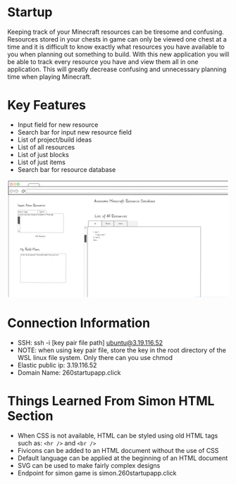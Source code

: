 # Startup
Keeping track of your Minecraft resources can be tiresome and confusing. Resources stored in your chests in game can only be viewed one chest at a time and it is difficult to know exactly what resources you have available to you when planning out something to build. With this new application you will be able to track every resource you have and view them all in one application. This will greatly decrease confusing and unnecessary planning time when playing Minecraft.
# Key Features
- Input field for new resource
- Search bar for input new resource field
- List of project/build ideas
- List of all resources
- List of just blocks
- List of just items
- Search bar for resource database

![sc](sc.png)

# Connection Information
- SSH: ssh -i [key pair file path] ubuntu@3.19.116.52
- NOTE: when using key pair file, store the key in the root directory of the WSL linux file system. Only there can you use chmod
- Elastic public ip: 3.19.116.52
- Domain Name: 260startupapp.click

# Things Learned From Simon HTML Section
- When CSS is not available, HTML can be styled using old HTML tags such as: `<hr />` and `<br />`
- Fivicons can be added to an HTML document without the use of CSS
- Default language can be applied at the beginning of an HTML document
- SVG can be used to make fairly complex designs
- Endpoint for simon game is simon.260startupapp.click
